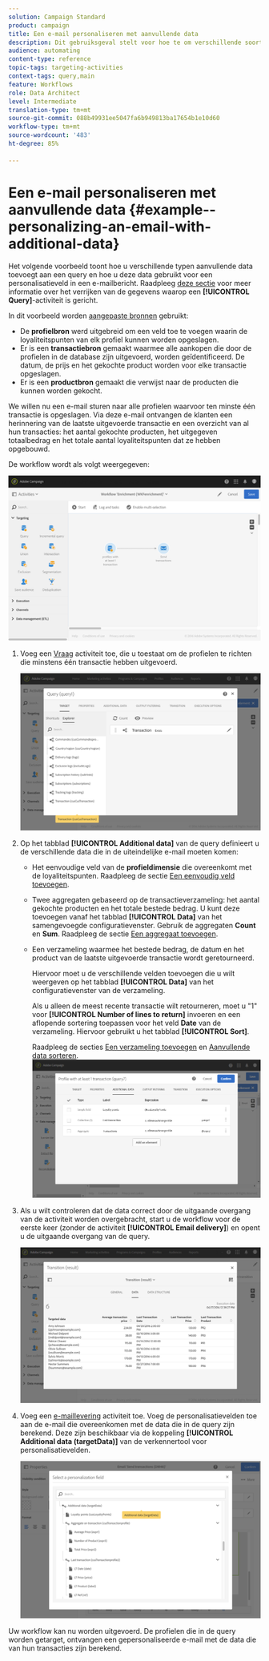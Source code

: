```yaml
---
solution: Campaign Standard
product: campaign
title: Een e-mail personaliseren met aanvullende data
description: Dit gebruiksgeval stelt voor hoe te om verschillende soorten extra gegevens aan een vraag toe te voegen en het als verpersoonlijkingsgebied in een e-mail te gebruiken.
audience: automating
content-type: reference
topic-tags: targeting-activities
context-tags: query,main
feature: Workflows
role: Data Architect
level: Intermediate
translation-type: tm+mt
source-git-commit: 088b49931ee5047fa6b949813ba17654b1e10d60
workflow-type: tm+mt
source-wordcount: '483'
ht-degree: 85%

---
```



# Een e-mail personaliseren met aanvullende data {#example--personalizing-an-email-with-additional-data}

Het volgende voorbeeld toont hoe u verschillende typen aanvullende data toevoegt aan een query en hoe u deze data gebruikt voor een personalisatieveld in een e-mailbericht. Raadpleeg [deze sectie](../../automating/using/query.md#enriching-data) voor meer informatie over het verrijken van de gegevens waarop een **[!UICONTROL Query]**-activiteit is gericht.

In dit voorbeeld worden [aangepaste bronnen](../../developing/using/data-model-concepts.md) gebruikt:

* De **profielbron** werd uitgebreid om een veld toe te voegen waarin de loyaliteitspunten van elk profiel kunnen worden opgeslagen.
* Er is een **transactiebron** gemaakt waarmee alle aankopen die door de profielen in de database zijn uitgevoerd, worden geïdentificeerd. De datum, de prijs en het gekochte product worden voor elke transactie opgeslagen.
* Er is een **productbron** gemaakt die verwijst naar de producten die kunnen worden gekocht.

We willen nu een e-mail sturen naar alle profielen waarvoor ten minste één transactie is opgeslagen. Via deze e-mail ontvangen de klanten een herinnering van de laatste uitgevoerde transactie en een overzicht van al hun transacties: het aantal gekochte producten, het uitgegeven totaalbedrag en het totale aantal loyaliteitspunten dat ze hebben opgebouwd.

De workflow wordt als volgt weergegeven:

![](assets/enrichment_example1.png)

1. Voeg een [Vraag](../../automating/using/query.md) activiteit toe, die u toestaat om de profielen te richten die minstens één transactie hebben uitgevoerd.

   ![](assets/enrichment_example2.png)

1. Op het tabblad **[!UICONTROL Additional data]** van de query definieert u de verschillende data die in de uiteindelijke e-mail moeten komen:

   * Het eenvoudige veld van de **profieldimensie** die overeenkomt met de loyaliteitspunten. Raadpleeg de sectie [Een eenvoudig veld toevoegen](../../automating/using/query.md#adding-a-simple-field).
   * Twee aggregaten gebaseerd op de transactieverzameling: het aantal gekochte producten en het totale bestede bedrag. U kunt deze toevoegen vanaf het tabblad **[!UICONTROL Data]** van het samengevoegde configuratievenster. Gebruik de aggregaten **Count** en **Sum**. Raadpleeg de sectie [Een aggregaat toevoegen](../../automating/using/query.md#adding-an-aggregate).
   * Een verzameling waarmee het bestede bedrag, de datum en het product van de laatste uitgevoerde transactie wordt geretourneerd.

      Hiervoor moet u de verschillende velden toevoegen die u wilt weergeven op het tabblad **[!UICONTROL Data]** van het configuratievenster van de verzameling.

      Als u alleen de meest recente transactie wilt retourneren, moet u &quot;1&quot; voor **[!UICONTROL Number of lines to return]** invoeren en een aflopende sortering toepassen voor het veld **Date** van de verzameling. Hiervoor gebruikt u het tabblad **[!UICONTROL Sort]**.

      Raadpleeg de secties [Een verzameling toevoegen](../../automating/using/query.md#adding-a-collection) en [Aanvullende data sorteren](../../automating/using/query.md#sorting-additional-data).
   ![](assets/enrichment_example4.png)

1. Als u wilt controleren dat de data correct door de uitgaande overgang van de activiteit worden overgebracht, start u de workflow voor de eerste keer (zonder de activiteit **[!UICONTROL Email delivery]**) en opent u de uitgaande overgang van de query.

   ![](assets/enrichment_example5.png)

1. Voeg een [e-maillevering](../../automating/using/email-delivery.md) activiteit toe. Voeg de personalisatievelden toe aan de e-mail die overeenkomen met de data die in de query zijn berekend. Deze zijn beschikbaar via de koppeling **[!UICONTROL Additional data (targetData)]** van de verkennertool voor personalisatievelden.

   ![](assets/enrichment_example3.png)

Uw workflow kan nu worden uitgevoerd. De profielen die in de query worden getarget, ontvangen een gepersonaliseerde e-mail met de data die van hun transacties zijn berekend.
